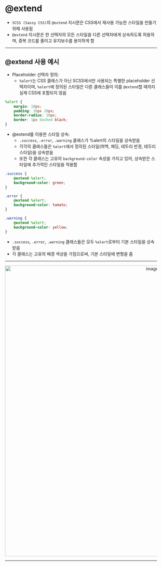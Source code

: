 # @extend

* `SCSS (Sassy CSS)`의 `@extend` 지시문은 CSS에서 재사용 가능한 스타일을 만들기 위해 사용됨
* `@extend` 지시문은 한 선택자의 모든 스타일을 다른 선택자에게 상속하도록 허용하며, 중복 코드를 줄이고 유지보수를 용이하게 함

***

## @extend 사용 예시

* Placeholder 선택자 정의:
    * `%alert`는 CSS 클래스가 아닌 SCSS에서만 사용되는 특별한 placeholder 선택자이며, `%alert`에 정의된 스타일은 다른 클래스들이 이를 `@extend`할 때까지 실제 CSS에 포함되지 않음

```SCSS
%alert {
    margin: 10px;
    padding: 10px 20px;
    border-radius: 10px;
    border: 1px dashed black;
}
```

* @extend를 이용한 스타일 상속:
    * `.success`, `.error`, `.warning` 클래스가 %alert의 스타일을 상속받음
    * 각각의 클래스들은 `%alert`에서 정의된 스타일(여백, 패딩, 테두리 반경, 테두리 스타일)을 상속받음
    * 또한 각 클래스는 고유의 `background-color` 속성을 가지고 있어, 상속받은 스타일에 추가적인 스타일을 적용함

```SCSS
.success {
    @extend %alert;
    background-color: green;
}

.error {
    @extend %alert;
    background-color: tomato;
}

.warning {
    @extend %alert;
    background-color: yellow;
}
```

* `.success`, `.error`, `.warning` 클래스들은 모두 `%alert`로부터 기본 스타일을 상속받음
* 각 클래스는 고유의 배경 색상을 가짐으로써, 기본 스타일에 변형을 줌

***

<p align="center">
<img width="960" alt="image" src="https://github.com/HaeChan-Jeon/study-record-consolidation/assets/146603024/e3d830b0-55b2-47a2-b7a2-0a21e70ee8a6">
</p>

***
